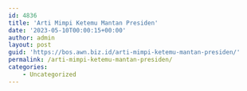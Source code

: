 ```yaml
---
id: 4836
title: 'Arti Mimpi Ketemu Mantan Presiden'
date: '2023-05-10T00:00:15+00:00'
author: admin
layout: post
guid: 'https://bos.awn.biz.id/arti-mimpi-ketemu-mantan-presiden/'
permalink: /arti-mimpi-ketemu-mantan-presiden/
categories:
    - Uncategorized
---
```


